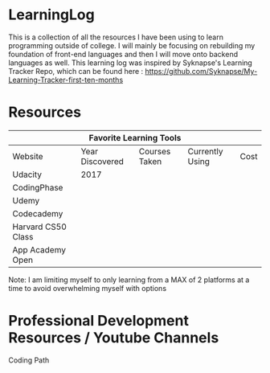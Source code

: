# LearningLog

This is a collection of all the resources I have been using to learn programming outside of college. I will mainly be focusing on rebuilding my foundation of front-end languages
and then I will move onto backend languages as well. This learning log was inspired by Syknapse's Learning Tracker Repo, which
can be found here : https://github.com/Syknapse/My-Learning-Tracker-first-ten-months

# Resources 

<table>
    <thead>
        <tr>
            <th colspan="5">Favorite Learning Tools</th>
        </tr>
    </thead>
    <tbody>
        <tr>
            <td>Website</td>
            <td>Year Discovered</td>
            <td>Courses Taken</td>
            <td> Currently Using </td>
            <td>Cost</td>
        </tr>
        <tr>
            <td> Udacity </td> 
            <td> 2017 </td>
        </tr>
        <tr>
         <td> CodingPhase </td>
        </tr>
         <tr>
        <td> Udemy </td>
        </tr>
        <tr>
        <td> Codecademy </td>
        </tr>
         <tr>
        <td> Harvard CS50 Class</td>
        </tr>
        <tr>
        <td> App Academy Open </td>
        </tr>
    </tbody>
</table>

Note: I am limiting myself to only learning from a MAX of 2 platforms at a time to avoid overwhelming myself with options

# Professional Development Resources / Youtube Channels 
Coding Path



